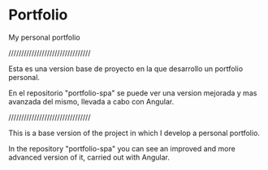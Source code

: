 # Portfolio
My personal portfolio 

////////////////////////////////

Esta es una version base de proyecto en la que desarrollo un portfolio personal.

En el repositorio "portfolio-spa" se puede ver una version mejorada y mas avanzada del mismo, llevada a cabo con Angular.

////////////////////////////////

This is a base version of the project in which I develop a personal portfolio.

In the repository "portfolio-spa" you can see an improved and more advanced version of it, carried out with Angular.
